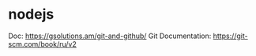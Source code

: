 # nodejs
Doc: https://gsolutions.am/git-and-github/
Git Documentation: https://git-scm.com/book/ru/v2